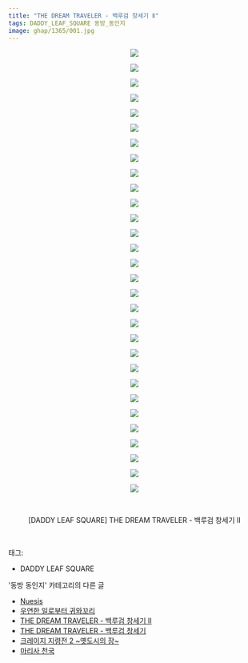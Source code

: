 ```yaml
---
title: "THE DREAM TRAVELER - 백루검 창세기 Ⅱ"
tags: DADDY_LEAF_SQUARE 동방_동인지
image: ghap/1365/001.jpg
---
```

<div class="article">
<p style="text-align: center; clear: none; float: none;"><img src="{{ site.nasurl }}/ghap/1365/001.jpg"/></p>
<p style="text-align: center; clear: none; float: none;"><img src="{{ site.nasurl }}/ghap/1365/002.jpg"/></p>
<p style="text-align: center; clear: none; float: none;"><img src="{{ site.nasurl }}/ghap/1365/003.jpg"/></p>
<p style="text-align: center; clear: none; float: none;"><img src="{{ site.nasurl }}/ghap/1365/004.jpg"/></p>
<p style="text-align: center; clear: none; float: none;"><img src="{{ site.nasurl }}/ghap/1365/005.jpg"/></p>
<p style="text-align: center; clear: none; float: none;"><img src="{{ site.nasurl }}/ghap/1365/006.jpg"/></p>
<p style="text-align: center; clear: none; float: none;"><img src="{{ site.nasurl }}/ghap/1365/007.jpg"/></p>
<p style="text-align: center; clear: none; float: none;"><img src="{{ site.nasurl }}/ghap/1365/008.jpg"/></p>
<p style="text-align: center; clear: none; float: none;"><img src="{{ site.nasurl }}/ghap/1365/009.jpg"/></p>
<p style="text-align: center; clear: none; float: none;"><img src="{{ site.nasurl }}/ghap/1365/010.jpg"/></p>
<p style="text-align: center; clear: none; float: none;"><img src="{{ site.nasurl }}/ghap/1365/011.jpg"/></p>
<p style="text-align: center; clear: none; float: none;"><img src="{{ site.nasurl }}/ghap/1365/012.jpg"/></p>
<p style="text-align: center; clear: none; float: none;"><img src="{{ site.nasurl }}/ghap/1365/013.jpg"/></p>
<p style="text-align: center; clear: none; float: none;"><img src="{{ site.nasurl }}/ghap/1365/014.jpg"/></p>
<p style="text-align: center; clear: none; float: none;"><img src="{{ site.nasurl }}/ghap/1365/015.jpg"/></p>
<p style="text-align: center; clear: none; float: none;"><img src="{{ site.nasurl }}/ghap/1365/016.jpg"/></p>
<p style="text-align: center; clear: none; float: none;"><img src="{{ site.nasurl }}/ghap/1365/017.jpg"/></p>
<p style="text-align: center; clear: none; float: none;"><img src="{{ site.nasurl }}/ghap/1365/018.jpg"/></p>
<p style="text-align: center; clear: none; float: none;"><img src="{{ site.nasurl }}/ghap/1365/019.jpg"/></p>
<p style="text-align: center; clear: none; float: none;"><img src="{{ site.nasurl }}/ghap/1365/020.jpg"/></p>
<p style="text-align: center; clear: none; float: none;"><img src="{{ site.nasurl }}/ghap/1365/021.jpg"/></p>
<p style="text-align: center; clear: none; float: none;"><img src="{{ site.nasurl }}/ghap/1365/022.jpg"/></p>
<p style="text-align: center; clear: none; float: none;"><img src="{{ site.nasurl }}/ghap/1365/023.jpg"/></p>
<p style="text-align: center; clear: none; float: none;"><img src="{{ site.nasurl }}/ghap/1365/024.jpg"/></p>
<p style="text-align: center; clear: none; float: none;"><img src="{{ site.nasurl }}/ghap/1365/025.jpg"/></p>
<p style="text-align: center; clear: none; float: none;"><img src="{{ site.nasurl }}/ghap/1365/026.jpg"/></p>
<p style="text-align: center; clear: none; float: none;"><img src="{{ site.nasurl }}/ghap/1365/027.jpg"/></p>
<p style="text-align: center; clear: none; float: none;"><img src="{{ site.nasurl }}/ghap/1365/028.jpg"/></p>
<p style="text-align: center; clear: none; float: none;"><img src="{{ site.nasurl }}/ghap/1365/029.jpg"/></p>
<p style="text-align: center; clear: none; float: none;"><img src="{{ site.nasurl }}/ghap/1365/030.jpg"/></p>
<p style="text-align: center; clear: none; float: none;"><br/></p>
<p style="text-align: center; clear: none; float: none;">[DADDY LEAF SQUARE] THE DREAM TRAVELER - 백루검 창세기 Ⅱ</p>
<p><br/></p>
</div><div class="tagTrail">
<p>태그: </p>
<ul>
<li>DADDY LEAF SQUARE</li>
</ul>
</div><div class="another">
<p>'동방 동인지' 카테고리의 다른 글</p>
<ul>
<li><a href="/2016-08-05-ghap_1367">Nuesis</a></li>
<li><a href="/2016-08-05-ghap_1366">우연한 일로부터 귀와꼬리</a></li>
<li><a href="/2016-08-05-ghap_1365">THE DREAM TRAVELER - 백루검 창세기 Ⅱ</a></li>
<li><a href="/2016-08-05-ghap_1364">THE DREAM TRAVELER - 백루검 창세기</a></li>
<li><a href="/2016-08-05-ghap_1363">크레이지 지령전 2 ~옛도시의 장~</a></li>
<li><a href="/2016-08-05-ghap_1362">마리사 천국</a></li>
</ul>
</div><div class="cb_module cb_fluid">
<div class="cb_wrt cb_profile">
</div><!-- commentList close -->
</div>